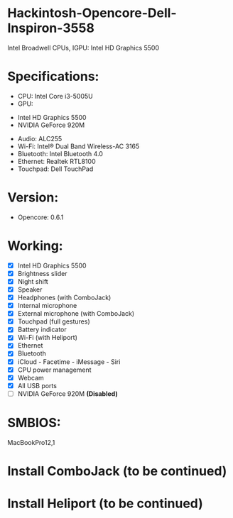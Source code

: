 # Hackintosh-Opencore-Dell-Inspiron-3558
Intel Broadwell CPUs, IGPU: Intel HD Graphics 5500

# Specifications:
* CPU: Intel Core i3-5005U
* GPU: 
 - Intel HD Graphics 5500
 - NVIDIA GeForce 920M
* Audio: ALC255
* Wi-Fi: Intel® Dual Band Wireless-AC 3165
* Bluetooth: Intel Bluetooth 4.0
* Ethernet: Realtek RTL8100
* Touchpad: Dell TouchPad

# Version: 
* Opencore: 0.6.1

# Working:
- [x] Intel HD Graphics 5500
- [x] Brightness slider
- [x] Night shift
- [x] Speaker
- [x] Headphones (with ComboJack)
- [x] Internal microphone
- [x] External microphone (with ComboJack)
- [x] Touchpad (full gestures)
- [x] Battery indicator
- [x] Wi-Fi (with Heliport)
- [x] Ethernet
- [x] Bluetooth
- [x] iCloud - Facetime - iMessage - Siri
- [x] CPU power management
- [x] Webcam
- [x] All USB ports
- [ ] NVIDIA GeForce 920M **(Disabled)**

# SMBIOS:
MacBookPro12,1

# Install ComboJack (to be continued)

# Install Heliport (to be continued)